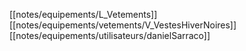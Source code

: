 [[notes/equipements/L_Vetements]] [[notes/equipements/vetements/V_VestesHiverNoires]] [[notes/equipements/utilisateurs/danielSarraco]]
